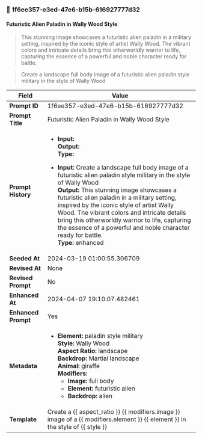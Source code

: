 

### 📜 1f6ee357-e3ed-47e6-b15b-616927777d32

#### Futuristic Alien Paladin in Wally Wood Style

> This stunning image showcases a futuristic alien paladin in a military setting, inspired by the iconic style of artist Wally Wood. The vibrant colors and intricate details bring this otherworldly warrior to life, capturing the essence of a powerful and noble character ready for battle.

> Create a landscape full body image of a futuristic alien paladin style military in the style of Wally Wood

| Field          | Value                                                                                                                                                                      |
|----------------|----------------------------------------------------------------------------------------------------------------------------------------------------------------------------|
| **Prompt ID**  | 1f6ee357-e3ed-47e6-b15b-616927777d32                                                                                                                                                            |
| **Prompt Title**  | Futuristic Alien Paladin in Wally Wood Style                                                                                                                                                            |
| **Prompt History** | <ul><li>**Input:**  <br> **Output:**  <br> **Type:** </li></ul><ul><li>**Input:** Create a landscape full body image of a futuristic alien paladin style military in the style of Wally Wood <br> **Output:** This stunning image showcases a futuristic alien paladin in a military setting, inspired by the iconic style of artist Wally Wood. The vibrant colors and intricate details bring this otherworldly warrior to life, capturing the essence of a powerful and noble character ready for battle. <br> **Type:** enhanced</li></ul> |
| **Seeded At** | 2024-03-19 01:00:55.306709                                                                                                                                                   |
| **Revised At** | None                                                                                                                                                   |
| **Revised Prompt** | No                                                                                                                                                                      |
| **Enhanced At** | 2024-04-07 19:10:07.482461                                                                                                                                                  |
| **Enhanced Prompt** | Yes                                                                                                                                                                    |
| **Metadata**   | <ul><li>**Element:** paladin style military <br> **Style:** Wally Wood <br> **Aspect Ratio:** landscape <br> **Backdrop:** Martial landscape <br> **Animal:** giraffe <br> **Modifiers:**<ul><li>**Image:** full body</li><li>**Element:** futuristic alien</li><li>**Backdrop:** alien</li></ul></li></ul> |
| **Template**   | Create a {{ aspect_ratio }} {{ modifiers.image }} image of a {{ modifiers.element }} {{ element }} in the style of {{ style }}                                                                                                                                           |


